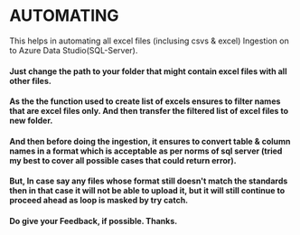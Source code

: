 # AUTOMATING
This helps in automating all excel files (inclusing csvs &amp; excel) Ingestion on to Azure Data Studio(SQL-Server).

<h4> Just change the path to your folder that might contain excel files with all other files. </h4>  
<h4> As the the function used to create list of excels ensures to filter names that are excel files only. And then transfer the filtered list of excel files to new folder.</h4>
<h4>And then before doing the ingestion, it ensures to convert table & column names in a format which is acceptable as per norms of sql server (tried my best to cover all possible cases that could return error). </h4>
<h4>But, In case say any files whose format still doesn't match the standards then in that case it will not be able to upload it, but it will still continue to proceed ahead as loop is masked by try catch. </h4>

<h4>Do give your Feedback, if possible. Thanks. </h4>
 




